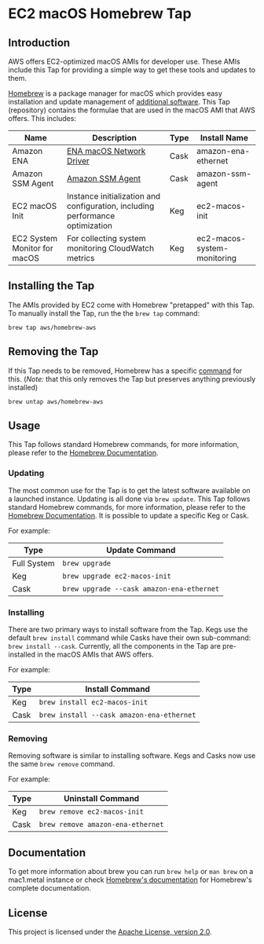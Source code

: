 # EC2 macOS Homebrew Tap

## Introduction

AWS offers EC2-optimized macOS AMIs for developer use. These AMIs include this Tap for providing a simple way to get these tools and updates to them.

[Homebrew](https://brew.sh) is a package manager for macOS which provides easy installation and update management of [additional software](https://formulae.brew.sh/). This Tap (repository) contains the formulae that are used in the macOS AMI that AWS offers. This includes:


| Name | Description | Type | Install Name|
|------|-------------|------|-------------|
| Amazon ENA | [ENA macOS Network Driver](https://docs.aws.amazon.com/AWSEC2/latest/UserGuide/enhanced-networking-ena.html) | Cask | amazon-ena-ethernet |
| Amazon SSM Agent    | [Amazon SSM Agent](https://docs.aws.amazon.com/systems-manager/latest/userguide/ssm-agent.html)| Cask| amazon-ssm-agent |
| EC2 macOS Init      | Instance initialization and configuration, including performance optimization | Keg | ec2-macos-init |
| EC2 System Monitor for macOS | For collecting system monitoring CloudWatch metrics | Keg | ec2-macos-system-monitoring | 

## Installing the Tap
The AMIs provided by EC2 come with Homebrew "pretapped" with this Tap. To manually install the Tap, run the the `brew tap` command:

`brew tap aws/homebrew-aws`

## Removing the Tap
If this Tap needs to be removed, Homebrew has a specific [command](https://docs.brew.sh/Taps) for this. (*Note:* that this only removes the Tap but preserves anything previously installed)

`brew untap aws/homebrew-aws`

## Usage
This Tap follows standard Homebrew commands, for more information, please refer to the [Homebrew Documentation](https://docs.brew.sh/).

### Updating
The most common use for the Tap is to get the latest software available on a launched instance. Updating is all done via `brew update`. This Tap follows standard Homebrew commands, for more information, please refer to the [Homebrew Documentation](https://docs.brew.sh/). It is possible to update a specific Keg or Cask.

For example:

| Type  | Update Command|
|-------|--------|
| Full System| `brew upgrade` |
| Keg   |`brew upgrade ec2-macos-init`| 
| Cask  |`brew upgrade --cask amazon-ena-ethernet`|

### Installing
There are two primary ways to install software from the Tap. Kegs use the default `brew install` command while Casks have their own sub-command: `brew install --cask`. Currently, all the components in the Tap are pre-installed in the macOS AMIs that AWS offers. 

For example:

| Type | Install Command |
|------|-----------------|
| Keg  | `brew install ec2-macos-init` ||
| Cask | `brew install --cask amazon-ena-ethernet` |

### Removing
Removing software is similar to installing software. Kegs and Casks now use the same `brew remove` command.

For example:

| Type | Uninstall Command |
|------|-----------------|
| Keg  | `brew remove ec2-macos-init` |
| Cask | `brew remove amazon-ena-ethernet` |

## Documentation
To get more information about brew you can run `brew help` or `man brew` on a mac1.metal instance or check [Homebrew's documentation](https://docs.brew.sh) for Homebrew's complete documentation.

## License

This project is licensed under the [Apache License, version 2.0](https://www.apache.org/licenses/LICENSE-2.0).
